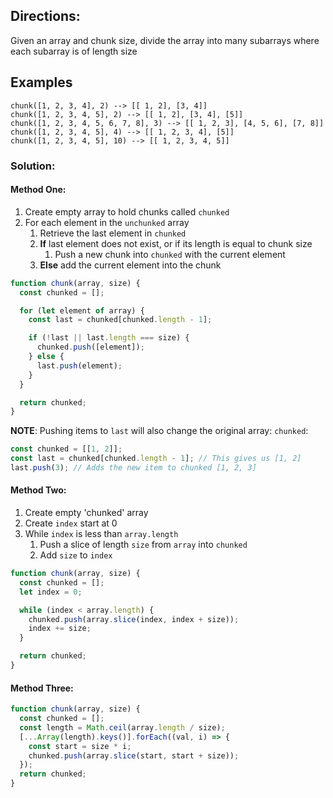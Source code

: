 ## Directions:

Given an array and chunk size, divide the array into many subarrays where each subarray is of length size

## Examples

```
chunk([1, 2, 3, 4], 2) --> [[ 1, 2], [3, 4]]
chunk([1, 2, 3, 4, 5], 2) --> [[ 1, 2], [3, 4], [5]]
chunk([1, 2, 3, 4, 5, 6, 7, 8], 3) --> [[ 1, 2, 3], [4, 5, 6], [7, 8]]
chunk([1, 2, 3, 4, 5], 4) --> [[ 1, 2, 3, 4], [5]]
chunk([1, 2, 3, 4, 5], 10) --> [[ 1, 2, 3, 4, 5]]
```

### Solution:

#### Method One:

1. Create empty array to hold chunks called `chunked`
2. For each element in the `unchunked` array
   1. Retrieve the last element in `chunked`
   2. **If** last element does not exist, or if its length is equal to chunk size
      1. Push a new chunk into `chunked` with the current element
   3. **Else** add the current element into the chunk

```js
function chunk(array, size) {
  const chunked = [];

  for (let element of array) {
    const last = chunked[chunked.length - 1];

    if (!last || last.length === size) {
      chunked.push([element]);
    } else {
      last.push(element);
    }
  }

  return chunked;
}
```

**NOTE**: Pushing items to `last` will also change the original array: `chunked`:

```js
const chunked = [[1, 2]];
const last = chunked[chunked.length - 1]; // This gives us [1, 2]
last.push(3); // Adds the new item to chunked [1, 2, 3]
```

#### Method Two:

1. Create empty 'chunked' array
2. Create `index` start at 0
3. While `index` is less than `array.length`
   1. Push a slice of length `size` from `array` into `chunked`
   2. Add `size` to `index`

```js
function chunk(array, size) {
  const chunked = [];
  let index = 0;

  while (index < array.length) {
    chunked.push(array.slice(index, index + size));
    index += size;
  }

  return chunked;
}
```

#### Method Three:

```js
function chunk(array, size) {
  const chunked = [];
  const length = Math.ceil(array.length / size);
  [...Array(length).keys()].forEach((val, i) => {
    const start = size * i;
    chunked.push(array.slice(start, start + size));
  });
  return chunked;
}
```
